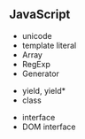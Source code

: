 ## JavaScript
+ unicode
+ template literal
+ Array
+ RegExp
+ Generator
* yield, yield*
* class
+ interface
+ DOM interface

